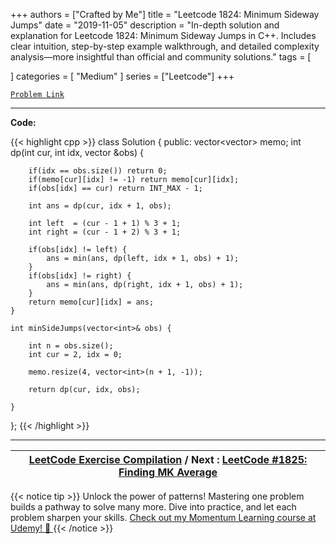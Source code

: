 
+++
authors = ["Crafted by Me"]
title = "Leetcode 1824: Minimum Sideway Jumps"
date = "2019-11-05"
description = "In-depth solution and explanation for Leetcode 1824: Minimum Sideway Jumps in C++. Includes clear intuition, step-by-step example walkthrough, and detailed complexity analysis—more insightful than official and community solutions."
tags = [
    
]
categories = [
    "Medium"
]
series = ["Leetcode"]
+++



[`Problem Link`](https://leetcode.com/problems/minimum-sideway-jumps/description/)

---

**Code:**

{{< highlight cpp >}}
class Solution {
public:
    vector<vector<int>> memo;
    int dp(int cur, int idx, vector<int> &obs) {

        if(idx == obs.size()) return 0;
        if(memo[cur][idx] != -1) return memo[cur][idx];
        if(obs[idx] == cur) return INT_MAX - 1;
        
        int ans = dp(cur, idx + 1, obs);

        int left  = (cur - 1 + 1) % 3 + 1;
        int right = (cur - 1 + 2) % 3 + 1;
        
        if(obs[idx] != left) {
            ans = min(ans, dp(left, idx + 1, obs) + 1);
        }
        if(obs[idx] != right) {
            ans = min(ans, dp(right, idx + 1, obs) + 1);
        }
        return memo[cur][idx] = ans;
    }
    
    int minSideJumps(vector<int>& obs) {
        
        int n = obs.size();
        int cur = 2, idx = 0;
        
        memo.resize(4, vector<int>(n + 1, -1));
        
        return dp(cur, idx, obs);
        
    }
};
{{< /highlight >}}


---

| [LeetCode Exercise Compilation](https://grid47.xyz/leetcode/) / Next : [LeetCode #1825: Finding MK Average](https://grid47.xyz/posts/leetcode_1825) |
| --- |
{{< notice tip >}}
Unlock the power of patterns! Mastering one problem builds a pathway to solve many more. Dive into practice, and let each problem sharpen your skills. [Check out my Momentum Learning course at Udemy! 🚀 ](https://www.udemy.com/course/algorithms-and-data-structures-in-cpp/)
{{< /notice >}}


